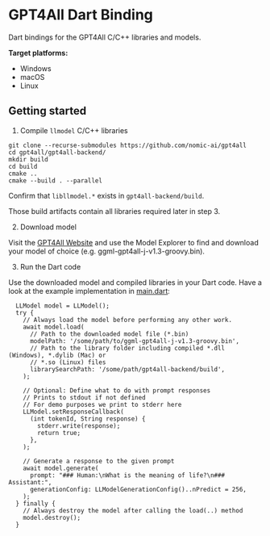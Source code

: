 # GPT4All Dart Binding

Dart bindings for the GPT4All C/C++ libraries and models.

**Target platforms:**
- Windows
- macOS
- Linux

## Getting started

1. Compile `llmodel` C/C++ libraries

```
git clone --recurse-submodules https://github.com/nomic-ai/gpt4all
cd gpt4all/gpt4all-backend/
mkdir build
cd build
cmake ..
cmake --build . --parallel
```
Confirm that `libllmodel.*` exists in `gpt4all-backend/build`.

Those build artifacts contain all libraries required later in step 3.

2. Download model

Visit the [GPT4All Website](https://gpt4all.io/index.html) and use the Model Explorer
to find and download your model of choice (e.g. ggml-gpt4all-j-v1.3-groovy.bin).

3. Run the Dart code

Use the downloaded model and compiled libraries in your Dart code.
Have a look at the example implementation in [main.dart](example/main.dart):

```
  LLModel model = LLModel();
  try {
    // Always load the model before performing any other work.
    await model.load(
      // Path to the downloaded model file (*.bin)
      modelPath: '/some/path/to/ggml-gpt4all-j-v1.3-groovy.bin',
      // Path to the library folder including compiled *.dll (Windows), *.dylib (Mac) or
      // *.so (Linux) files
      librarySearchPath: '/some/path/gpt4all-backend/build',
    );

    // Optional: Define what to do with prompt responses
    // Prints to stdout if not defined
    // For demo purposes we print to stderr here
    LLModel.setResponseCallback(
      (int tokenId, String response) {
        stderr.write(response);
        return true;
      },
    );

    // Generate a response to the given prompt
    await model.generate(
      prompt: "### Human:\nWhat is the meaning of life?\n### Assistant:",
      generationConfig: LLModelGenerationConfig()..nPredict = 256,
    );
  } finally {
    // Always destroy the model after calling the load(..) method
    model.destroy();
  }
```
